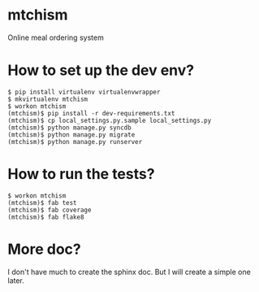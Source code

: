 mtchism
=======

Online meal ordering system


How to set up the dev env?
==========================

    $ pip install virtualenv virtualenvwrapper
    $ mkvirtualenv mtchism
    $ workon mtchism
    (mtchism)$ pip install -r dev-requirements.txt
    (mtchism)$ cp local_settings.py.sample local_settings.py
    (mtchism)$ python manage.py syncdb
    (mtchism)$ python manage.py migrate
    (mtchism)$ python manage.py runserver

How to run the tests?
=====================

    $ workon mtchism
    (mtchism)$ fab test
    (mtchism)$ fab coverage
    (mtchism)$ fab flake8


More doc?
=========
I don't have much to create the sphinx doc.
But I will create a simple one later.
